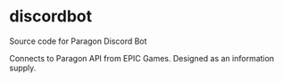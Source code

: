 # discordbot
Source code for Paragon Discord Bot

Connects to Paragon API from EPIC Games.  Designed as an information supply.
